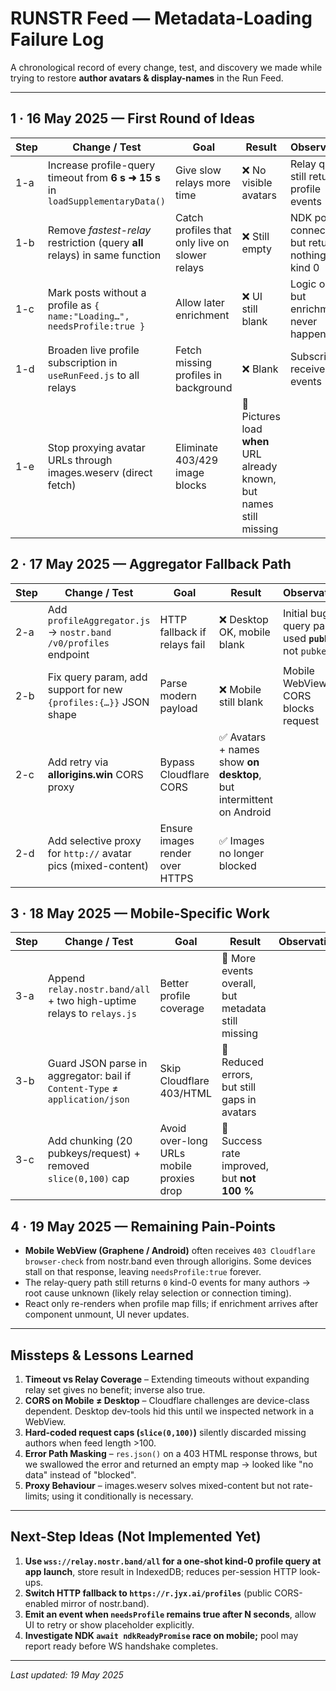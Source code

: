 # RUNSTR Feed — Metadata-Loading Failure Log

A chronological record of every change, test, and discovery we made while trying to restore **author avatars & display-names** in the Run Feed.

---

## 1 · 16 May 2025 — First Round of Ideas

| Step | Change / Test | Goal | Result | Observation |
|------|---------------|------|--------|-------------|
|1-a|Increase profile-query timeout from **6 s ➜ 15 s** in `loadSupplementaryData()`|Give slow relays more time|❌ No visible avatars|Relay query still returns `0` profile events|
|1-b|Remove _fastest-relay_ restriction (query **all** relays) in same function|Catch profiles that only live on slower relays|❌ Still empty|NDK pool connects, but returns nothing for kind 0|
|1-c|Mark posts without a profile as `{ name:"Loading…", needsProfile:true }`|Allow later enrichment|❌ UI still blank|Logic ok, but enrichment never happens|
|1-d|Broaden live profile subscription in `useRunFeed.js` to all relays|Fetch missing profiles in background|❌ Blank|Subscription receives **0** events|
|1-e|Stop proxying avatar URLs through images.weserv (direct fetch)|Eliminate 403/429 image blocks|🔶 Pictures load **when** URL already known, but names still missing|

## 2 · 17 May 2025 — Aggregator Fallback Path

| Step | Change / Test | Goal | Result | Observation |
|------|---------------|------|--------|-------------|
|2-a|Add `profileAggregator.js` → `nostr.band` `/v0/profiles` endpoint|HTTP fallback if relays fail|❌ Desktop OK, mobile blank|Initial bug: query param used **`pubkey`** not `pubkeys`|
|2-b|Fix query param, add support for new `{profiles:{…}}` JSON shape|Parse modern payload|❌ Mobile still blank|Mobile WebView CORS blocks request|
|2-c|Add retry via **allorigins.win** CORS proxy|Bypass Cloudflare CORS|✅ Avatars + names show **on desktop**, but intermittent on Android|
|2-d|Add selective proxy for `http://` avatar pics (mixed-content)|Ensure images render over HTTPS|✅ Images no longer blocked|

## 3 · 18 May 2025 — Mobile-Specific Work

| Step | Change / Test | Goal | Result | Observation |
|------|---------------|------|--------|-------------|
|3-a|Append `relay.nostr.band/all` + two high-uptime relays to `relays.js`|Better profile coverage|🔶 More events overall, but metadata still missing|
|3-b|Guard JSON parse in aggregator: bail if `Content-Type` ≠ `application/json`|Skip Cloudflare 403/HTML|🔶 Reduced errors, but still gaps in avatars|
|3-c|Add chunking (20 pubkeys/request) + removed `slice(0,100)` cap|Avoid over-long URLs mobile proxies drop|🔶 Success rate improved, but **not 100 %**|

## 4 · 19 May 2025 — Remaining Pain-Points

* **Mobile WebView (Graphene / Android)** often receives `403 Cloudflare browser-check` from nostr.band even through allorigins. Some devices stall on that response, leaving `needsProfile:true` forever.
* The relay-query path still returns `0` kind-0 events for many authors → root cause unknown (likely relay selection or connection timing).
* React only re-renders when profile map fills; if enrichment arrives after component unmount, UI never updates.

---

## Missteps & Lessons Learned

1. **Timeout vs Relay Coverage** – Extending timeouts without expanding relay set gives no benefit; inverse also true.
2. **CORS on Mobile ≠ Desktop** – Cloudflare challenges are device-class dependent. Desktop dev-tools hid this until we inspected network in a WebView.
3. **Hard-coded request caps (`slice(0,100)`)** silently discarded missing authors when feed length >100.
4. **Error Path Masking** – `res.json()` on a 403 HTML response throws, but we swallowed the error and returned an empty map → looked like "no data" instead of "blocked".
5. **Proxy Behaviour** – images.weserv solves mixed-content but not rate-limits; using it conditionally is necessary.

---

## Next-Step Ideas (Not Implemented Yet)

1. **Use `wss://relay.nostr.band/all` for a one-shot kind-0 profile query at app launch**, store result in IndexedDB; reduces per-session HTTP look-ups.
2. **Switch HTTP fallback to `https://r.jyx.ai/profiles`** (public CORS-enabled mirror of nostr.band).
3. **Emit an event when `needsProfile` remains true after N seconds**, allow UI to retry or show placeholder explicitly.
4. **Investigate NDK `await ndkReadyPromise` race on mobile;** pool may report ready before WS handshake completes.

---

*Last updated: 19 May 2025* 